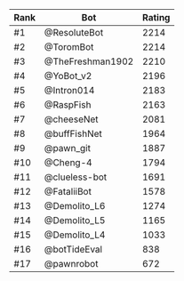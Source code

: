 Rank|Bot|Rating
---|---|---
#1|@ResoluteBot|2214
#2|@ToromBot|2214
#3|@TheFreshman1902|2210
#4|@YoBot_v2|2196
#5|@Intron014|2183
#6|@RaspFish|2163
#7|@cheeseNet|2081
#8|@buffFishNet|1964
#9|@pawn_git|1887
#10|@Cheng-4|1794
#11|@clueless-bot|1691
#12|@FataliiBot|1578
#13|@Demolito_L6|1274
#14|@Demolito_L5|1165
#15|@Demolito_L4|1033
#16|@botTideEval|838
#17|@pawnrobot|672
